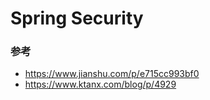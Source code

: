 # Spring Security
### 参考
+ https://www.jianshu.com/p/e715cc993bf0
+ https://www.ktanx.com/blog/p/4929